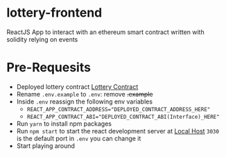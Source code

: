 # lottery-frontend
ReactJS App to interact with an ethereum smart contract written with solidity relying on events

# Pre-Requesits
* Deployed lottery contract [Lottery Contract](https://github.com/mohamed-assem92/lottery-contract)
* Rename `.env.example` to `.env`: remove ~~.example~~
* Inside `.env` reassign the following env variables
     - `REACT_APP_CONTRACT_ADDRESS="DEPLOYED_CONTRACT_ADDRESS_HERE"`
     - `REACT_APP_CONTRACT_ABI="DEPLOYED_CONTRACT_ABI(Interface)_HERE"`
* Run `yarn` to install npm packages
* Run `npm start` to start the react development server at [Local Host](http://localhost:3030) `3030` is the default port in `.env` you can change it
* Start playing around


